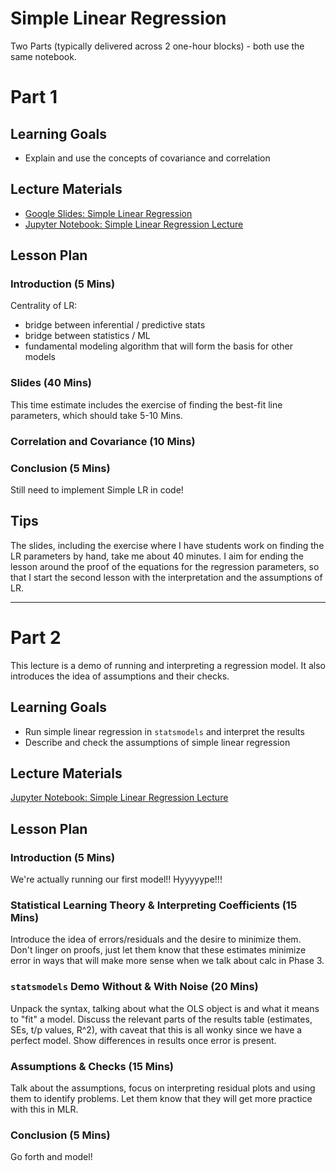 # Simple Linear Regression 

Two Parts (typically delivered across 2 one-hour blocks) - both use the same notebook.

# Part 1

## Learning Goals

- Explain and use the concepts of covariance and correlation

## Lecture Materials

- [Google Slides: Simple Linear Regression](https://docs.google.com/presentation/d/1DwCvkgzA0PmdwZJAqD82QJnwcR_AnGcFM74s5QxpDkQ/edit?usp=sharing)
- [Jupyter Notebook: Simple Linear Regression Lecture](Simple_Linear_Regression_Lecture.ipynb)

## Lesson Plan

### Introduction (5 Mins)

Centrality of LR:
- bridge between inferential / predictive stats
- bridge between statistics / ML
- fundamental modeling algorithm that will form the basis for other models

### Slides (40 Mins)

This time estimate includes the exercise of finding the best-fit line parameters, which should take 5-10 Mins.

### Correlation and Covariance (10 Mins)

### Conclusion (5 Mins)

Still need to implement Simple LR in code!

## Tips

The slides, including the exercise where I have students work on finding the LR parameters by hand, take me about 40 minutes. I aim for ending the lesson around the proof of the equations for the regression parameters, so that I start the second lesson with the interpretation and the assumptions of LR.


-----

# Part 2

This lecture is a demo of running and interpreting a regression model. It also introduces the idea of assumptions and their checks.

## Learning Goals

- Run simple linear regression in `statsmodels` and interpret the results
- Describe and check the assumptions of simple linear regression

## Lecture Materials

[Jupyter Notebook: Simple Linear Regression Lecture](Simple_Linear_Regression_Lecture.ipynb)

## Lesson Plan

### Introduction (5 Mins)

We're actually running our first model!! Hyyyyype!!!

### Statistical Learning Theory & Interpreting Coefficients (15 Mins)

Introduce the idea of errors/residuals and the desire to minimize them. Don't linger on proofs, just let them know that these estimates minimize error in ways that will make more sense when we talk about calc in Phase 3.

### `statsmodels` Demo Without & With Noise (20 Mins)

Unpack the syntax, talking about what the OLS object is and what it means to "fit" a model. Discuss the relevant parts of the results table (estimates, SEs, t/p values, R^2), with caveat that this is all wonky since we have a perfect model. Show differences in results once error is present. 

### Assumptions & Checks (15 Mins)

Talk about the assumptions, focus on interpreting residual plots and using them to identify problems. Let them know that they will get more practice with this in MLR.

### Conclusion (5 Mins)

Go forth and model!

